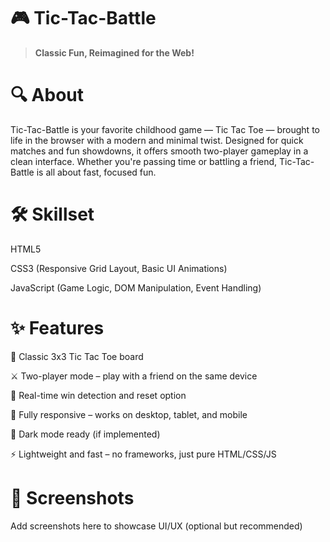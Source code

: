 # 🎮 Tic-Tac-Battle
>**Classic Fun, Reimagined for the Web!**

# 🔍 About

Tic-Tac-Battle is your favorite childhood game — Tic Tac Toe — brought to life in the browser with a modern and minimal twist. Designed for quick matches and fun showdowns, it offers smooth two-player gameplay in a clean interface. Whether you're passing time or battling a friend, Tic-Tac-Battle is all about fast, focused fun.

# 🛠️ Skillset

HTML5

CSS3 (Responsive Grid Layout, Basic UI Animations)

JavaScript (Game Logic, DOM Manipulation, Event Handling)

# ✨ Features

🧠 Classic 3x3 Tic Tac Toe board

⚔️ Two-player mode – play with a friend on the same device

🎯 Real-time win detection and reset option

📱 Fully responsive – works on desktop, tablet, and mobile

🌙 Dark mode ready (if implemented)

⚡ Lightweight and fast – no frameworks, just pure HTML/CSS/JS

# 📸 Screenshots

Add screenshots here to showcase UI/UX (optional but recommended)
